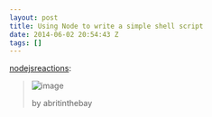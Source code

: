 ```yaml
---
layout: post
title: Using Node to write a simple shell script
date: 2014-06-02 20:54:43 Z
tags: []
---
```

[nodejsreactions](http://nodejsreactions.tumblr.com/post/87605211034/using-node-to-write-a-simple-shell-script):

> ![image](https://66.media.tumblr.com/f484f1fd6c53cc937f697fdb9e8ddd04/tumblr_inline_pk85teO9q91snpcgy_540.gif)
> 
> by abritinthebay
